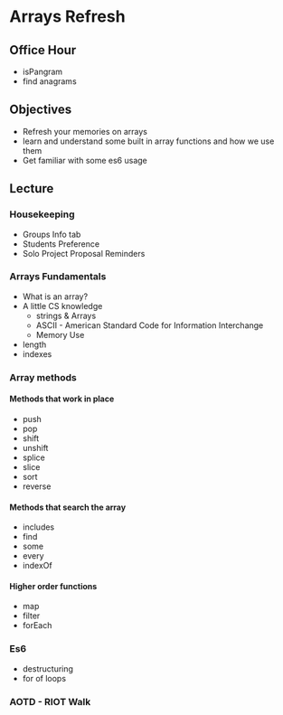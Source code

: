 # Arrays Refresh

## Office Hour
- isPangram
- find anagrams

## Objectives

- Refresh your memories on arrays
- learn and understand some built in array functions and how we use them
- Get familiar with some es6 usage



## Lecture

### Housekeeping

- Groups Info tab
- Students Preference
- Solo Project Proposal Reminders

### Arrays Fundamentals

- What is an array?
- A little CS knowledge
    - strings & Arrays
    - ASCII -  American Standard Code for Information Interchange
    - Memory Use
- length
- indexes

### Array methods

#### Methods that work in place

- push
- pop
- shift
- unshift
- splice
- slice
- sort
- reverse

#### Methods that search the array

- includes
- find
- some
- every
- indexOf


#### Higher order functions

- map
- filter
- forEach

### Es6

- destructuring
- for of loops

### AOTD - RIOT Walk
